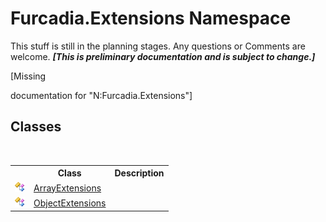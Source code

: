 # Furcadia.Extensions Namespace
This stuff is still in the planning stages. Any questions or Comments are welcome. _**\[This is preliminary documentation and is subject to change.\]**_

\[Missing <summary> documentation for "N:Furcadia.Extensions"\]


## Classes
&nbsp;<table><tr><th></th><th>Class</th><th>Description</th></tr><tr><td>![Public class](media/pubclass.gif "Public class")</td><td><a href="T_Furcadia_Extensions_ArrayExtensions">ArrayExtensions</a></td><td /></tr><tr><td>![Public class](media/pubclass.gif "Public class")</td><td><a href="T_Furcadia_Extensions_ObjectExtensions">ObjectExtensions</a></td><td /></tr></table>&nbsp;
